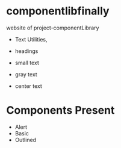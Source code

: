  # componentlibfinally

website of  project-componentLibrary

 * Text Utilities,

* headings
* small text
* gray text
 * center text

  # Components Present

 * Alert
  * Basic
  * Outlined
